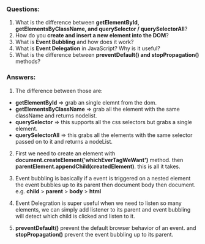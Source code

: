 ### Questions:

1. What is the difference between **getElementById, getElementsByClassName, and querySelector / querySelectorAll**?
2. How do you **create and insert a new element into the DOM**?
3. What is **Event Bubbling** and how does it work?
4. What is **Event Delegation** in JavaScript? Why is it useful?
5. What is the difference between **preventDefault() and stopPropagation()** methods?

### Answers:

1. The difference between those are:
- **getElementById** => grab an single elemnt from the dom.
- **getElementsByClassName** => grab all the element with the same className and returns nodelist.
- **querySelector** => this supports all the css selectors but grabs a single element.
- **querySelectorAll** => this grabs all the elements with the same selector passed on to it and returns a nodeList.


2. First we need to create an element with **document.createElement('whichEverTagWeWant')** method. then **parentElement.appendChild(createdElement)**. this is all it takes.

3. Event bubbling is basically if a event is triggered on a nested element the event bubbles up to its parent then document body then document.
e.g. **child** > **parent** > **body** > **html**

4. Event Delegration is super useful when we need to listen so many elements, we can simply add listener to its parent and event bubbling will detect which child is clicked and listen to it.

5. **preventDefault()** prevent the default browser behavior of an event. and **stopPropagation()** prevent the event bubbling up to its parent.